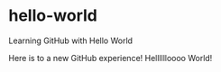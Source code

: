 # hello-world
Learning GitHub with Hello World

Here is to a new GitHub experience! Helllllloooo World!
